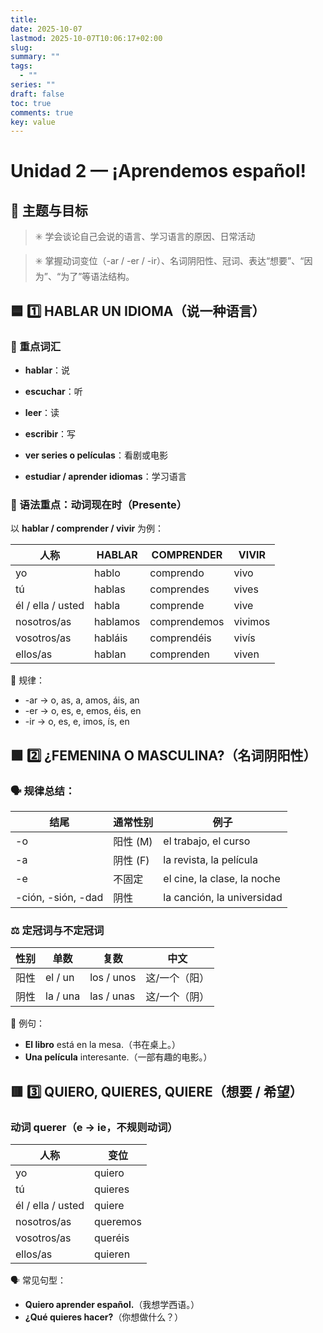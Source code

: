```yaml
---
title:
date: 2025-10-07
lastmod: 2025-10-07T10:06:17+02:00
slug:
summary: ""
tags:
  - ""
series: ""
draft: false
toc: true
comments: true
key: value
---
```

# **Unidad 2 — ¡Aprendemos español!**

## **🧩 主题与目标**

> ✳️ 学会谈论自己会说的语言、学习语言的原因、日常活动

> ✳️ 掌握动词变位（-ar / -er / -ir）、名词阴阳性、冠词、表达“想要”、“因为”、“为了”等语法结构。

## **🟦 1️⃣ HABLAR UN IDIOMA（说一种语言）**

### **📖 重点词汇**

- **hablar**：说
    
- **escuchar**：听
    
- **leer**：读
    
- **escribir**：写
    
- **ver series o películas**：看剧或电影
    
- **estudiar / aprender idiomas**：学习语言

### **📘 语法重点：动词现在时（Presente）**

以 **hablar / comprender / vivir** 为例：

|**人称**|**HABLAR**|**COMPRENDER**|**VIVIR**|
|---|---|---|---|
|yo|hablo|comprendo|vivo|
|tú|hablas|comprendes|vives|
|él / ella / usted|habla|comprende|vive|
|nosotros/as|hablamos|comprendemos|vivimos|
|vosotros/as|habláis|comprendéis|vivís|
|ellos/as|hablan|comprenden|viven|
🧠 规律：
- -ar → o, as, a, amos, áis, an
- -er → o, es, e, emos, éis, en
- -ir → o, es, e, imos, ís, en

## **🟩 2️⃣ ¿FEMENINA O MASCULINA?（名词阴阳性）**

### **🗣️ 规律总结：**
|**结尾**|**通常性别**|**例子**|
|---|---|---|
|-o|阳性 (M)|el trabajo, el curso|
|-a|阴性 (F)|la revista, la película|
|-e|不固定|el cine, la clase, la noche|
|-ción, -sión, -dad|阴性|la canción, la universidad|

### **⚖️ 定冠词与不定冠词**
|**性别**|**单数**|**复数**|**中文**|
|---|---|---|---|
|阳性|el / un|los / unos|这/一个（阳）|
|阴性|la / una|las / unas|这/一个（阴）|

📘 例句：
- **El libro** está en la mesa.（书在桌上。）
- **Una película** interesante.（一部有趣的电影。）

## **🟥 3️⃣ QUIERO, QUIERES, QUIERE（想要 / 希望）**


### **动词 querer（e → ie，不规则动词）**
|**人称**|**变位**|
|---|---|
|yo|quiero|
|tú|quieres|
|él / ella / usted|quiere|
|nosotros/as|queremos|
|vosotros/as|queréis|
|ellos/as|quieren|

🗣️ 常见句型：
- **Quiero aprender español.**（我想学西语。）
- **¿Qué quieres hacer?**（你想做什么？）